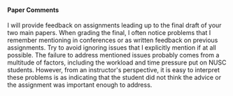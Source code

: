 #### Paper Comments

I will provide feedback on assignments leading up to the final draft of your two main papers. When grading the final, I often notice problems that I remember mentioning in conferences or as written feedback on previous assignments. Try to avoid ignoring issues that I explicitly mention if at all possible. The failure to address mentioned issues probably comes from a multitude of factors, including the workload and time pressure put on NUSC students. However, from an instructor's perspective, it is easy to interpret these problems is as indicating that the student did not think the advice or the assignment was important enough to address.
